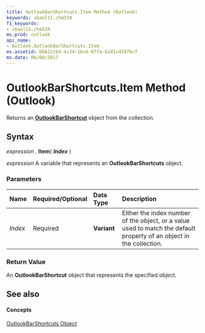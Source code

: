 ```yaml
---
title: OutlookBarShortcuts.Item Method (Outlook)
keywords: vbaol11.chm334
f1_keywords:
- vbaol11.chm334
ms.prod: outlook
api_name:
- Outlook.OutlookBarShortcuts.Item
ms.assetid: bbb22cb3-4c24-1bc6-67fa-b2d1cd297bcf
ms.date: 06/08/2017
---
```



# OutlookBarShortcuts.Item Method (Outlook)

Returns an  **[OutlookBarShortcut](Outlook.OutlookBarShortcut.md)** object from the collection.


## Syntax

 _expression_ . **Item**( **_Index_** )

 _expression_ A variable that represents an **OutlookBarShortcuts** object.


### Parameters



|**Name**|**Required/Optional**|**Data Type**|**Description**|
|:-----|:-----|:-----|:-----|
| _Index_|Required| **Variant**|Either the index number of the object, or a value used to match the default property of an object in the collection.|

### Return Value

An  **OutlookBarShortcut** object that represents the specified object.


## See also


#### Concepts


[OutlookBarShortcuts Object](Outlook.OutlookBarShortcuts.md)


